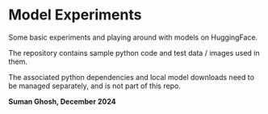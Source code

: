 # Model Experiments
Some basic experiments and playing around with models on HuggingFace.

The repository contains sample python code and test data / images used in them. 

The associated python dependencies and local model downloads need to be managed separately, and is not part of this repo. 

**Suman Ghosh, December 2024**
